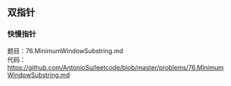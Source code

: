 ## 双指针
### 快慢指针
题目：76.MinimumWindowSubstring.md  
代码：https://github.com/AntonioSu/leetcode/blob/master/problems/76.MinimumWindowSubstring.md
